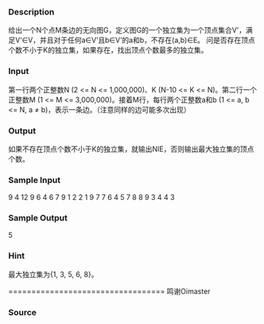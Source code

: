 
### Description
给出一个N个点M条边的无向图G，定义图G的一个独立集为一个顶点集合V’，满足V’∈V，并且对于任何a∈V’且b∈V’的a和b，不存在(a,b)∈E。
问是否存在顶点个数不小于K的独立集，如果存在，找出顶点个数最多的独立集。

### Input

第一行两个正整数N (2 <= N <= 1,000,000)、K (N-10 <= K <= N)。第二行一个正整数M (1 <= M <= 3,000,000)。接着M行，每行两个正整数a和b (1 <= a, b <= N, a ≠ b)，表示一条边。（注意同样的边可能多次出现）

### Output
如果不存在顶点个数不小于K的独立集，就输出NIE，否则输出最大独立集的顶点个数。

### Sample Input
9 4
12
9 6
4 6
7 9
1 2
2 1
9 7
7 6
4 5
7 8
8 9
3 4
4 3

### Sample Output
5
### Hint
最大独立集为{1, 3, 5, 6, 8}。

==================================
鸣谢Oimaster
### Source

